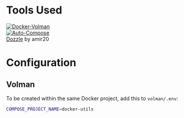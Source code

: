 # Tools Used
[![Docker-Volman](https://img.shields.io/badge/deanayalon-docker--volman-121011?style=for-the-badge&logo=github)](https://github.com/deanayalon/docker-volman)<br>
[![Auto-Compose](https://img.shields.io/badge/red5d-auto--compose-121011?style=for-the-badge&logo=github)](https://github.com/red5d/auto-compose)<br>
[Dozzle](https://dozzle.dev/) by amir20

# Configuration
## Volman
To be created within the same Docker project, add this to `volman/.env`:
```sh
COMPOSE_PROJECT_NAME=docker-utils
```